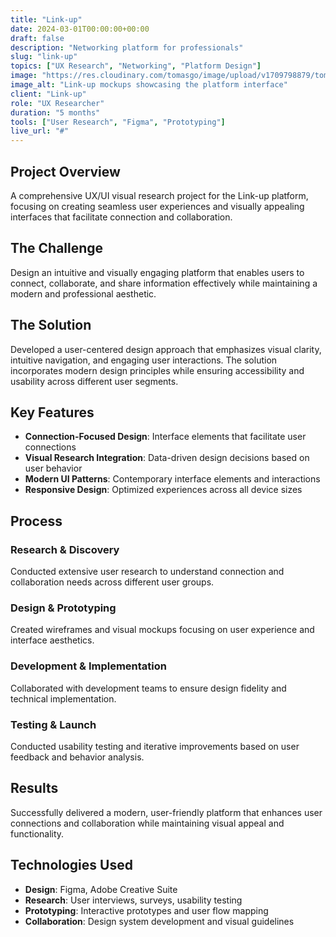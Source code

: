 ```yaml
---
title: "Link-up"
date: 2024-03-01T00:00:00+00:00
draft: false
description: "Networking platform for professionals"
slug: "link-up"
topics: ["UX Research", "Networking", "Platform Design"]
image: "https://res.cloudinary.com/tomasgo/image/upload/v1709798879/tomas-master/img/tomas_wvj9lh.jpg"
image_alt: "Link-up mockups showcasing the platform interface"
client: "Link-up"
role: "UX Researcher"
duration: "5 months"
tools: ["User Research", "Figma", "Prototyping"]
live_url: "#"
---
```


## Project Overview

A comprehensive UX/UI visual research project for the Link-up platform, focusing on creating seamless user experiences and visually appealing interfaces that facilitate connection and collaboration.

## The Challenge

Design an intuitive and visually engaging platform that enables users to connect, collaborate, and share information effectively while maintaining a modern and professional aesthetic.

## The Solution

Developed a user-centered design approach that emphasizes visual clarity, intuitive navigation, and engaging user interactions. The solution incorporates modern design principles while ensuring accessibility and usability across different user segments.

## Key Features

- **Connection-Focused Design**: Interface elements that facilitate user connections
- **Visual Research Integration**: Data-driven design decisions based on user behavior
- **Modern UI Patterns**: Contemporary interface elements and interactions
- **Responsive Design**: Optimized experiences across all device sizes

## Process

### Research & Discovery
Conducted extensive user research to understand connection and collaboration needs across different user groups.

### Design & Prototyping
Created wireframes and visual mockups focusing on user experience and interface aesthetics.

### Development & Implementation
Collaborated with development teams to ensure design fidelity and technical implementation.

### Testing & Launch
Conducted usability testing and iterative improvements based on user feedback and behavior analysis.

## Results

Successfully delivered a modern, user-friendly platform that enhances user connections and collaboration while maintaining visual appeal and functionality.

## Technologies Used

- **Design**: Figma, Adobe Creative Suite
- **Research**: User interviews, surveys, usability testing
- **Prototyping**: Interactive prototypes and user flow mapping
- **Collaboration**: Design system development and visual guidelines
